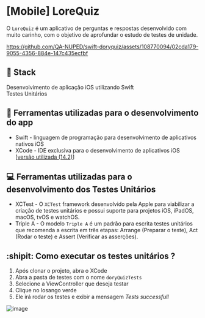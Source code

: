 # [Mobile]  LoreQuiz 
O ` LoreQuiz ` é um aplicativo de perguntas e respostas desenvolvido com muito carinho, com o objetivo de aprofundar o estudo de testes de unidade. 



https://github.com/QA-NUPED/swift-doryquiz/assets/108770094/02cda179-9055-4356-884e-147c435ecfbf



## 🚀 Stack  </br>
Desenvolvimento de aplicação iOS utilizando Swift </br>
Testes Unitários

## :wrench: Ferramentas utilizadas para o desenvolvimento do app 
* Swift - linguagem de programação para desenvolvimento de aplicativos nativos iOS </br>
* XCode - IDE exclusiva para o desenvolvimento de aplicativos iOS [[versão utilizada (14.2)](https://developer.apple.com/xcode/resources/)] </br>

## :computer: Ferramentas utilizadas para o desenvolvimento dos Testes Unitários 
* XCTest - O ` XCTest ` framework desenvolvido pela Apple para viabilizar a criação de testes unitários e possui suporte para projetos iOS, iPadOS, macOS, tvOS e watchOS. </br>
* Triple A - O modelo ` Triple A `  é um padrão para escrita testes unitários que recomenda a escrita em três etapas: Arrange (Preparar o teste), Act (Rodar o teste) e Assert (Verificar as asserções).

## :shipit: Como executar os testes unitários ? 
1. Após clonar o projeto, abra o XCode 
2. Abra a pasta de testes com o nome ` doryQuizTests `
3. Selecione a ViewController que deseja testar 
4. Clique no losango verde
5. Ele irá rodar os testes e exibir a mensagem *Tests successfull* 

![image](https://github.com/QA-NUPED/swift-doryquiz/assets/108770094/ae74e804-42d5-4873-8111-9e061956ca02)
